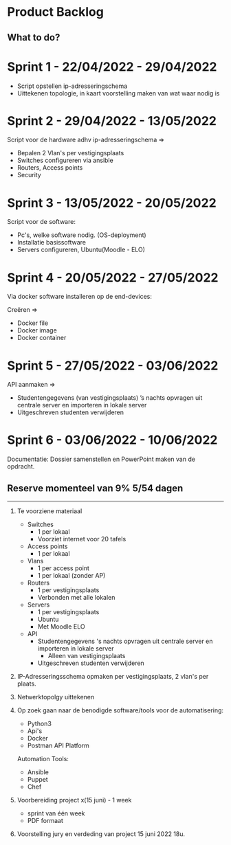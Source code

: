 # Product Backlog

## What to do?

# Sprint 1 - 22/04/2022 - 29/04/2022

-	Script opstellen ip-adresseringschema
-	Uittekenen topologie, in kaart voorstelling maken van wat waar nodig is


# Sprint 2 - 29/04/2022 - 13/05/2022

Script voor de hardware adhv ip-adresseringschema =>

-	Bepalen 2 Vlan's per vestigingsplaats
-	Switches configureren via ansible
-	Routers, Access points
-	Security

# Sprint 3 - 13/05/2022 - 20/05/2022

Script voor de software:

-	Pc's, welke software nodig. (OS-deployment)
- 	Installatie basissoftware
-	Servers configureren, Ubuntu(Moodle - ELO)


# Sprint 4 - 20/05/2022 - 27/05/2022

Via docker software installeren op de end-devices:

Creëren =>

-	Docker file
-	Docker image
-	Docker container


# Sprint 5 - 27/05/2022 - 03/06/2022

API aanmaken =>

-	Studentengegevens (van vestigingsplaats) ’s nachts opvragen uit centrale server en importeren in lokale server
-	Uitgeschreven studenten verwijderen


# Sprint 6 - 03/06/2022 - 10/06/2022

Documentatie: Dossier samenstellen en PowerPoint maken van de opdracht.


## Reserve momenteel van 9% 5/54 dagen



--------------------------------------------------------------------------------------------------------------------------------




1) Te voorziene materiaal
	- Switches
		- 1 per lokaal
		- Voorziet internet voor 20 tafels
	- Access points
		- 1 per lokaal
	- Vlans
		- 1 per access point
		- 1 per lokaal (zonder AP)
	- Routers
		- 1 per vestigingsplaats
		- Verbonden met alle lokalen
	- Servers
		- 1 per vestigingsplaats
		- Ubuntu
		- Met Moodle ELO
	- API
		- Studentengegevens 's nachts opvragen uit centrale server en importeren in lokale server
			- Alleen van vestigingsplaats
		- Uitgeschreven studenten verwijderen

2) IP-Adresseringsschema opmaken per vestigingsplaats, 2 vlan's per plaats.

3) Netwerktopolgy uittekenen 

3) Op zoek gaan naar de benodigde software/tools voor de automatisering:
	-	Python3
	-	Api's
	-	Docker
	-	Postman API Platform
	
	Automation Tools:
	-	Ansible
	-	Puppet
	-	Chef
	
4) Voorbereiding project x(15 juni) - 1 week
	-	sprint van één week
	-	PDF formaat
	
5) Voorstelling jury en verdeding van project 15 juni 2022 18u.

	
